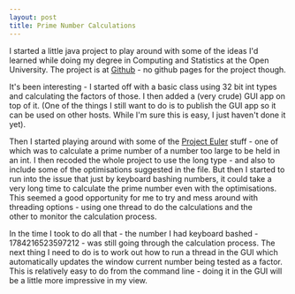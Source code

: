 ```yaml
---
layout: post
title: Prime Number Calculations
---
```


I started a little java project to play around with some of the ideas I'd learned while doing
my degree in Computing and Statistics at the Open University.     The project is at 
[Github](https://github.com/thomasbridge74/PrimeNumbers) - no github pages
for the project though.

It's been interesting - I started off with a basic class using 32 bit int types and calculating
the factors of those.   I then added a (very crude) GUI app on top of it.    (One of the things I still want
to do is to publish the GUI app so it can be used on other hosts.   While I'm sure this is easy, 
I just haven't done it yet).

Then I started playing around with some of the [Project Euler](https://projecteuler.net/) stuff - one
of which was to calculate a prime number of a number too large to be held in an int.    I then recoded the
whole project to use the long type - and also to include some of the optimisations suggested in the file.
But then I started to run into the issue that just by keyboard
bashing numbers, it could take a very long time to calculate the prime number even with the optimisations. This seemed a
good opportunity for me to try and mess around with threading options - using one thread to do the calculations and the \
other to monitor the calculation process.

In the time I took to do all that - the number I had keyboard bashed - 1784216523597212 - was still 
going through the calculation process.   The next thing I need to do is to work out how to run a 
thread in the GUI which automatically updates the window current number being tested as a factor.   This is relatively
easy to do from the command line - doing it in the GUI will be a little more impressive in my view.


